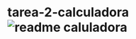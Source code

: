# tarea-2-calculadora![readme caluladora](https://user-images.githubusercontent.com/94939445/171730820-94d8e51d-ce8f-4e21-8b34-855765ddbbd1.png)
